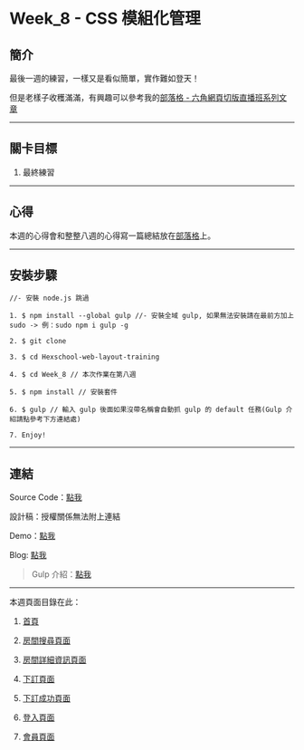# Week_8 - CSS 模組化管理

## 簡介

最後一週的練習，一樣又是看似簡單，實作難如登天！

但是老樣子收穫滿滿，有興趣可以參考我的[部落格 - 六角網頁切版直播班系列文章](https://rexhung0302.github.io/categories/Code/%E5%89%8D%E7%AB%AF/Hexschool-Web-Layout-Training-%E5%85%AD%E8%A7%92%E7%B6%B2%E9%A0%81%E5%88%87%E7%89%88%E7%9B%B4%E6%92%AD%E7%8F%AD/)

---

## 關卡目標

1. 最終練習

---

## 心得

本週的心得會和整整八週的心得寫一篇總結放在[部落格](https://rexhung0302.github.io/categories/Code/%E5%89%8D%E7%AB%AF/Hexschool-Web-Layout-Training-%E5%85%AD%E8%A7%92%E7%B6%B2%E9%A0%81%E5%88%87%E7%89%88%E7%9B%B4%E6%92%AD%E7%8F%AD/)上。

---

## 安裝步驟

```
//- 安裝 node.js 跳過

1. $ npm install --global gulp //- 安裝全域 gulp, 如果無法安裝請在最前方加上 sudo -> 例：sudo npm i gulp -g

2. $ git clone 

3. $ cd Hexschool-web-layout-training 

4. $ cd Week_8 // 本次作業在第八週

5. $ npm install // 安裝套件

6. $ gulp // 輸入 gulp 後面如果沒帶名稱會自動抓 gulp 的 default 任務(Gulp 介紹請點參考下方連結處)

7. Enjoy!

```

---

## 連結

Source Code：[點我](https://github.com/RexHung0302/Hexschool-web-layout-training/tree/master/Week_8)

設計稿：授權關係無法附上連結

Demo：[點我](https://rexhung0302.github.io/Hexschool-web-layout-training/Week_8/dist/index.html)

Blog: [點我](https://rexhung0302.github.io/2020/06/05/20200605/)

> Gulp 介紹：[點我](https://rexhung0302.github.io/2020/05/06/20200506/#more)

---

本週頁面目錄在此：

1. [首頁](https://rexhung0302.github.io/Hexschool-web-layout-training/Week_8/dist/index.html)

2. [房間搜尋頁面](https://rexhung0302.github.io/Hexschool-web-layout-training/Week_8/dist/result.html)

3. [房間詳細資訊頁面](https://rexhung0302.github.io/Hexschool-web-layout-training/Week_8/dist/detail.html)

4. [下訂頁面](https://rexhung0302.github.io/Hexschool-web-layout-training/Week_8/dist/reserve.html)

5. [下訂成功頁面](https://rexhung0302.github.io/Hexschool-web-layout-training/Week_8/dist/reserve-success.html)

6. [登入頁面](https://rexhung0302.github.io/Hexschool-web-layout-training/Week_8/dist/login.html)

6. [會員頁面](https://rexhung0302.github.io/Hexschool-web-layout-training/Week_8/dist/member.html)